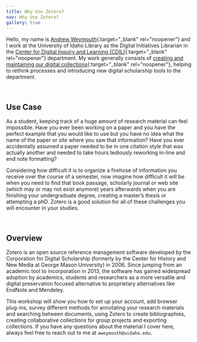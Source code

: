 ```yaml
---
title: Why Use Zotero?
nav: Why Use Zotero?
gallery: true
---
```


Hello, my name is [Andrew Weymouth](https://www.lib.uidaho.edu/about/people/aweymouth.html){:target="_blank" rel="noopener"} and I work at the University of Idaho Library as the Digital Initiatives Librarian in the [Center for Digital Inquiry and Learning (CDIL)](https://cdil.lib.uidaho.edu/){:target="_blank" rel="noopener"} department. My work generally consists of [creating and maintaining our digital collections](https://www.lib.uidaho.edu/digital/){:target="_blank" rel="noopener"}, helping to rethink processes and introducing new digital scholarship tools to the department.

<br>

## Use Case

As a student, keeping track of a huge amount of research material can feel impossible. Have you ever been working on a paper and you have the perfect example that you would like to use but you have no idea what the name of the paper or site where you saw that information? Have you ever accidentally assumed a paper needed to be in one citation style that was actually another and needed to take hours tediously reworking in-line and end note formatting? 

Considering how difficult it is to organize a firehose of information you receive over the course of a semester, now imagine how difficult it will be when you need to find that book passage, scholarly journal or web site (which may or may not exist anymore) years afterwards when you are finishing your undergraduate degree, creating a master’s thesis or attempting a phD. Zotero is a good solution for all of these challenges you will encounter in your studies. 

<br>

## Overview

Zotero is an open source reference management software developed by the Corporation for Digital Scholarship (formerly by the Center for History and New Media at George Mason University) in 2006. Since jumping from an academic tool to incorporation in 2013, the software has gained widespread adoption by academics, students and researchers as a more versatile and digital preservation focused alternative to proprietary alternatives like EndNote and Mendeley. 

This workshop will show you how to set up your account, add browser plug-ins, survey different methods for annotating your research materials and searching between documents, using Zotero to create bibliographies, creating collaborative collections for group projects and exporting collections. If you have any questions about the material I cover here, always feel free to reach out to me at `aweymouth@uidaho.edu`.

<br>
